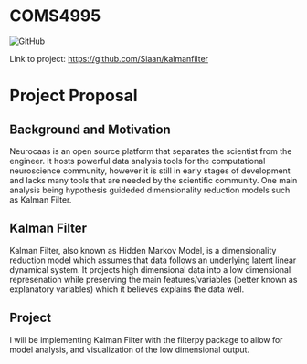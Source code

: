# COMS4995
![GitHub](https://img.shields.io/github/license/siaan/project-proposals-f2020?style=plastic)

Link to project: https://github.com/Siaan/kalmanfilter
# Project Proposal

## Background and Motivation

Neurocaas is an open source platform that separates the scientist from the engineer. It hosts powerful data analysis tools for the computational neuroscience community, however it is still in early stages of development and lacks many tools that are needed by the scientific community. One main analysis being  hypothesis guideded dimensionality reduction models such as Kalman Filter.

## Kalman Filter

Kalman Filter, also known as Hidden Markov Model, is a dimensionality reduction model which assumes that data follows an underlying latent linear dynamical system. It projects high dimensional data into a low dimensional represenation while preserving the main features/variables (better known as explanatory variables) which it believes explains the data well. 

## Project

I will be implementing Kalman Filter with the filterpy package to allow for model analysis, and visualization of the low dimensional output.


